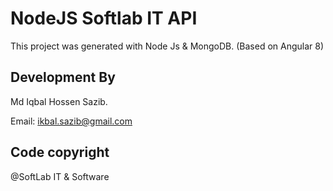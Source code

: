 # NodeJS Softlab IT API

This project was generated with Node Js & MongoDB.
(Based on Angular 8)

## Development By

Md Iqbal Hossen Sazib.

Email: ikbal.sazib@gmail.com

## Code copyright
@SoftLab IT & Software

